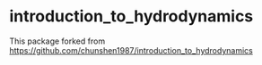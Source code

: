 # introduction_to_hydrodynamics
This package forked from https://github.com/chunshen1987/introduction_to_hydrodynamics
